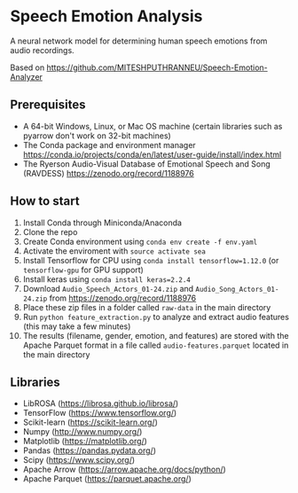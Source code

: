 # Speech Emotion Analysis

A neural network model for determining human speech emotions from audio recordings.

Based on https://github.com/MITESHPUTHRANNEU/Speech-Emotion-Analyzer

## Prerequisites

* A 64-bit Windows, Linux, or Mac OS machine (certain libraries such as pyarrow don't work on 32-bit machines)
* The Conda package and environment manager https://conda.io/projects/conda/en/latest/user-guide/install/index.html
* The Ryerson Audio-Visual Database of Emotional Speech and Song (RAVDESS) https://zenodo.org/record/1188976

## How to start

1. Install Conda through Miniconda/Anaconda
2. Clone the repo
3. Create Conda environment using `conda env create -f env.yaml`
4. Activate the enviroment with `source activate sea`
5. Install Tensorflow for CPU using `conda install tensorflow=1.12.0` (or `tensorflow-gpu` for GPU support)
6. Install keras using `conda install keras=2.2.4` 
7. Download `Audio_Speech_Actors_01-24.zip` and `Audio_Song_Actors_01-24.zip` from https://zenodo.org/record/1188976
8. Place these zip files in a folder called `raw-data` in the main directory
9. Run `python feature_extraction.py` to analyze and extract audio features (this may take a few minutes)
10. The results (filename, gender, emotion, and features) are stored with the Apache Parquet format in a file called `audio-features.parquet` located in the main directory

## Libraries

* LibROSA (https://librosa.github.io/librosa/)
* TensorFlow (https://www.tensorflow.org/)
* Scikit-learn (https://scikit-learn.org/)
* Numpy (http://www.numpy.org/)
* Matplotlib (https://matplotlib.org/)
* Pandas (https://pandas.pydata.org/)
* Scipy (https://www.scipy.org/)
* Apache Arrow (https://arrow.apache.org/docs/python/)
* Apache Parquet (https://parquet.apache.org/)
